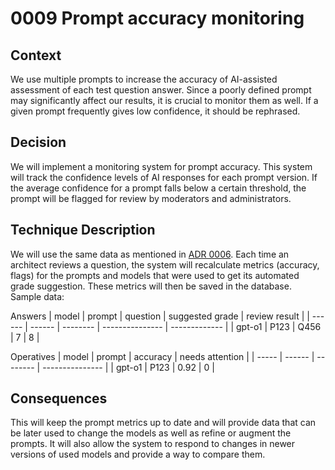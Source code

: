 # 0009 Prompt accuracy monitoring

## Context

We use multiple prompts to increase the accuracy of AI-assisted assessment of each test question answer. Since a poorly defined prompt may significantly affect our results, it is crucial to monitor them as well. If a given prompt frequently gives low confidence, it should be rephrased.

## Decision

We will implement a monitoring system for prompt accuracy. This system will track the confidence levels of AI responses for each prompt version. If the average confidence for a prompt falls below a certain threshold, the prompt will be flagged for review by moderators and administrators. 

## Technique Description

We will use the same data as mentioned in [ADR 0006](ADR%200006%20-%20AI%20Response%20Evaluation%20Process.md). Each time an architect reviews a question, the system will recalculate metrics (accuracy, flags) for the prompts and models that were used to get its automated grade suggestion. These metrics will then be saved in the database.  
Sample data:

Answers
| model  | prompt | question | suggested grade | review result |
| ------ | ------ | -------- | --------------- | ------------- |
| gpt-o1 | P123   | Q456     | 7               | 8             |

Operatives
| model  | prompt | accuracy | needs attention |
| -----  | ------ | -------- | --------------- |
| gpt-o1 | P123   | 0.92     | 0               |

## Consequences

This will keep the prompt metrics up to date and will provide data that can be later used to change the models as well as  refine or augment the prompts.
It will also allow the system to respond to changes in newer versions of used models and provide a way to compare them.
